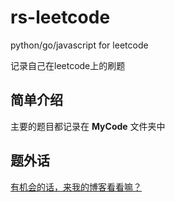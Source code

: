 # rs-leetcode

python/go/javascript for leetcode

记录自己在leetcode上的刷题

## 简单介绍

主要的题目都记录在 **MyCode** 文件夹中

## 题外话

[有机会的话，来我的博客看看嘛？](https://zranshi.github.io)